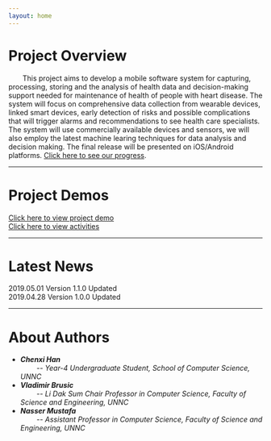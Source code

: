 ```yaml
---
layout: home
---
```


# Project Overview

&emsp;&emsp;This project aims to develop a mobile software system for capturing, processing, storing and the analysis of health data and decision-making support needed for maintenance of health of people with heart disease. The system will focus on comprehensive data collection from wearable devices, linked smart devices, early detection of risks and possible complications that will trigger alarms and recommendations to see health care specialists. The system will use commercially available devices and sensors, we will also employ the latest machine learing techniques for data analysis and decision making. The final release will be presented on iOS/Android platforms. [Click here to see our progress](./progress.html).

---

# Project Demos

[Click here to view project demo](https://github.com/5656hcx/HDMProject)<br>
[Click here to view activities](./activity.html)<br>

---

# Latest News

2019.05.01 Version 1.1.0 Updated<br>
2019.04.28 Version 1.0.0 Updated<br>

---

# About Authors

- ***Chenxi Han***<br>       &emsp;&emsp; -- *Year-4 Undergraduate Student, School of Computer Science, UNNC*
- ***Vladimir Brusic***<br>  &emsp;&emsp; -- *Li Dak Sum Chair Professor in Computer Science, Faculty of Science and Engineering, UNNC*
- ***Nasser Mustafa***<br>   &emsp;&emsp; -- *Assistant Professor in Computer Science, Faculty of Science and Engineering, UNNC*
